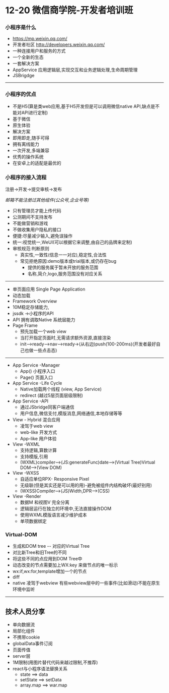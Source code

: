 # 12-20 微信商学院-开发者培训班
### 小程序是什么
- https://mp.weixin.qq.com/
- 开发者社区 http://developers.weixin.qq.com/
- 一种连接用户和服务的方式
- 一个全新的生态
- 一套解决方案
- AppService 应用逻辑层,实现交互和业务逻辑处理,生命周期管理
- JSBrigdge

----
### 小程序的优点
- 不是H5(算是类web应用,基于H5开发但是可以调用微信native API,缺点是不能对API进行定制)
- 基于微信
- 原生体验
- 解决方案
- 即用即走,随手可得
- 拥有离线能力
- 一次开发,多端兼容
- 优秀的操作系统
- 在安卓上的适配是最优的

### 小程序的接入流程
注册->开发->提交审核->发布

*邮箱不能注册过其他组件(公众号,企业号等)*

- 只有管理员才能上传代码
- 公测期间不支持发布
- 不能做营销和游戏
- 不做收集用户隐私的接口
- 便捷:尽量减少输入,避免误操作
- 统一:视觉统一,WeUI(可以根据它来调整,由自己的品牌来定制)
- 审核规范:判断原则
    + 真实性,一致性(信息一一对应),稳定性,合法性
    + 常见拒绝原因:demo版本或trial版本,或仍存在bug
        * 提供的服务属于暂未开放的服务范围
        * 名称,简介,logo,服务范围没有对应关系

---
- 单页面应用 Single Page Application
- 动态加载
- Framework Overview
- 10M稳定存储能力,
- jssdk ->小程序的API
- API 拥有调取Native 系统层能力
- Page Frame
    + 预先加载一个web view
    + 当打开指定页面时,无需请求额外资源,直接渲染
    + init-->ready-->nav-->ready->(从右边)push(100-200ms)(开发者最好自己也做一些点击态)

---
- App Service -Manager
    + App() 小程序入口
    + Page() 页面入口
- App Service -Life Cycle
    + Native加载两个线程 (view, App Service)
    + redirect (越过5层页面层级限制)
- App Service -API
    + 通过JSbridge同客户端通信
    + 用户信息,微信支付,模版消息,网络通信,本地存储等等
- View - Hybrid 混合应用
    + 凌驾于web view
    + web-like 开发方式
    + App-like 用户体验
- View -WXML
    + 支持逻辑,算数计算
    + 支持模版,引用
    + (WXML)compiler-->(JS:generateFunc)date-->(Virtual Tree)Virtual DOM-->(View DOM)
- View -WXSS
    + 自适应单位RPX- Responsive Pixel
    + 无级联(但是其实还是可以用的用)-避免被组件内结构破坏(最好别用)
    + (WXSS)Compiler-->(JS)Width,DPR-->(CSS)
- View -Render
    + 数据M 和视图V 完全分离
    + 逻辑层运行在独立的环境中,无法直接操作DOM
    + 使用WXML模版语言减少维护成本
    + 单项数据绑定

### Virtual-DOM
- 生成和DOM tree -- 对应的Virtual Tree
- 对比新Tree和旧Tree的不同
- 将这些不同的点应用到DOM Tree中
- 动态改变的节点需要加上WX:key 来做节点的唯一标示
- wx:if,wx:for,template增加一个<virtual/>的节点
- diff
- native 凌驾于webview 有些webview层中的一些事件(比如滑动)不能在原生环境中监听

---
## 技术人员分享
- 单向数据流 
- 局部化组件
- 不携带cookie
- globalData事件订阅
- 页面传值
- server层
- 1M限制(用图片替代代码来越过限制,不推荐)
- react与小程序语法替换关系
    + state ==> data
    + setState ==> setData
    + array.map ==> war.map

